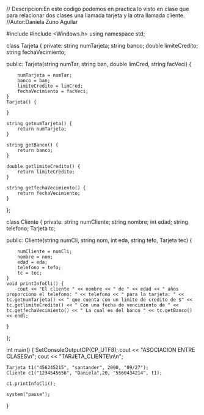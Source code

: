 // Descripcion:En este codigo podemos en practica lo visto en clase que para relacionar dos clases una llamada tarjeta y la otra llamada cliente.
//Autor:Daniela Zuno Aguilar

#include <iostream>
#include <Windows.h>
using namespace std;

class Tarjeta {
private:
    string numTarjeta;
    string banco;
    double limiteCredito;
    string fechaVecimiento;

public:
    Tarjeta(string numTar, string ban, double limCred, string facVeci) {

        numTarjeta = numTar;
        banco = ban;
        limiteCredito = limCred;
        fechaVecimiento = facVeci;
    }
    Tarjeta() {

    }

    string getnumTarjeta() {
        return numTarjeta;
    }
    
    string getBanco() {
        return banco;
    }

    double getlimiteCredito() {
        return limiteCredito;
    }

    string getfechaVecimiento() {
        return fechaVecimiento;
    }
};

class Cliente {
private:
    string numCliente;
    string nombre;
    int edad;
    string telefono;
    Tarjeta tc;

public:
    Cliente(string numCli, string nom, int eda, string tefo, Tarjeta tec) {

        numCliente = numCli;
        nombre = nom;
        edad = eda;
        telefono = tefo;
        tc = tec;
    }
    void printInfoCli() {
        cout << "El cliente " << nombre << " de " << edad << " años proporciono el telefono: " << telefono << " para la tarjeta: " << tc.getnumTarjeta() << " que cuenta con un limite de credito de $" << tc.getlimiteCredito() << " Con una fecha de vencimiento de " << tc.getfechaVecimiento() << " La cual es del banco " << tc.getBanco() << endl;

    }

};

int main()
{
    SetConsoleOutputCP(CP_UTF8);
    cout << "ASOCIACION ENTRE CLASES\n";
    cout << "TARJETA_CLIENTE\n\n";

    Tarjeta t1("456245215", "santander", 2000, "09/27");
    Cliente c1("1234545656", "Daniela",20, "5560434214", t1);

    c1.printInfoCli();

    system("pause");

}

